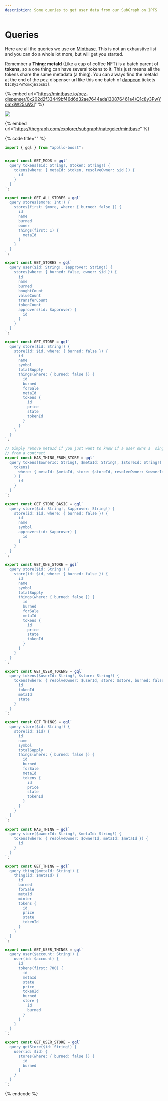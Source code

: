 ```yaml
---
description: Some queries to get user data from our SubGraph on IPFS
---
```


# Queries

Here are all the queries we use on [Mintbase](https://mintbase.io).  This is not an exhaustive list and you can do a whole lot more, but will get you started.

Remember a **Thing: metaId** (Like a cup of coffee NFT) is a batch parent of **tokens,** so a one thing can have several tokens to it. This just means all the tokens share the same metadata (a thing). You can always find the metaId at the end of the pez-dispenser url like this one batch of [dappcon](https://dappcon.io/) tickets `Q1c8y3PwYomxjW25sW3l`

{% embed url="https://mintbase.io/pez-dispenser/0x202d2f33449bf46d6d32ae7644ada130876461a4/Q1c8y3PwYomxjW25sW3l" %}

![](<../../../.gitbook/assets/Screen Shot 2020-04-08 at 10.26.49 AM.png>)

{% embed url="https://thegraph.com/explorer/subgraph/nategeier/mintbase" %}

{% code title="" %}
```typescript
import { gql } from "apollo-boost";


export const GET_MODS = gql`
  query tokens($id: String!, $token: String!) {
    tokens(where: { metaId: $token, resolveOwner: $id }) {
      id
    }
  }
`;

export const GET_ALL_STORES = gql`
  query stores($more: Int!) {
    stores(first: $more, where: { burned: false }) {
      id
      name
      burned
      owner
      things(first: 1) {
        metaId
      }
    }
  }
`;

export const GET_STORES = gql`
  query user($id: String!, $approver: String!) {
    stores(where: { burned: false, owner: $id }) {
      id
      name
      burned
      boughtCount
      valueCount
      transferCount
      tokenCount
      approvers(id: $approver) {
        id
      }
    }
  }
`;

export const GET_STORE = gql`
  query store($id: String!) {
    store(id: $id, where: { burned: false }) {
      id
      name
      symbol
      totalSupply
      things(where: { burned: false }) {
        id
        burned
        forSale
        metaId
        tokens {
          id
          price
          state
          tokenId
        }
      }
    }
  }
`;

// Simply remove metaId if you just want to know if a user owns a  single token 
// from a contract
export const HAS_THING_FROM_STORE = gql`
  query tokens($ownerId: String!, $metaId: String!, $storeId: String!) {
    tokens(
      where: { metaId: $metaId, store: $storeId, resolveOwner: $ownerId }
    ) {
      id
    }
  }
`;

export const GET_STORE_BASIC = gql`
  query store($id: String!, $approver: String!) {
    store(id: $id, where: { burned: false }) {
      id
      name
      symbol
      approvers(id: $approver) {
        id
      }
    }
  }
`;

export const GET_ONE_STORE = gql`
  query store($id: String!) {
    store(id: $id, where: { burned: false }) {
      id
      name
      symbol
      totalSupply
      things(where: { burned: false }) {
        id
        burned
        forSale
        metaId
        tokens {
          id
          price
          state
          tokenId
        }
      }
    }
  }
`;

export const GET_USER_TOKENS = gql`
  query tokens($userId: String!, $store: String!) {
    tokens(where: { resolveOwner: $userId, store: $store, burned: false }) {
      id
      tokenId
      metaId
      state
    }
  }
`;

export const GET_THINGS = gql`
  query store($id: String!) {
    store(id: $id) {
      id
      name
      symbol
      totalSupply
      things(where: { burned: false }) {
        id
        burned
        forSale
        metaId
        tokens {
          id
          price
          state
          tokenId
        }
      }
    }
  }
`;

export const HAS_THING = gql`
  query store($ownerId: String!, $metaId: String!) {
    tokens(where: { resolveOwner: $ownerId, metaId: $metaId }) {
      id
    }
  }
`;

export const GET_THING = gql`
  query thing($metaId: String!) {
    thing(id: $metaId) {
      id
      burned
      forSale
      metaId
      minter
      tokens {
        id
        price
        state
        tokenId
      }
    }
  }
`;

export const GET_USER_THINGS = gql`
  query user($account: String!) {
    user(id: $account) {
      id
      tokens(first: 700) {
        id
        metaId
        state
        price
        tokenId
        burned
        store {
          id
          burned
        }
      }
    }
  }
`;

export const GET_USER_STORE = gql`
  query getStore($id: String!) {
    user(id: $id) {
      stores(where: { burned: false }) {
        id
        burned
      }
    }
  }
`;


```
{% endcode %}
